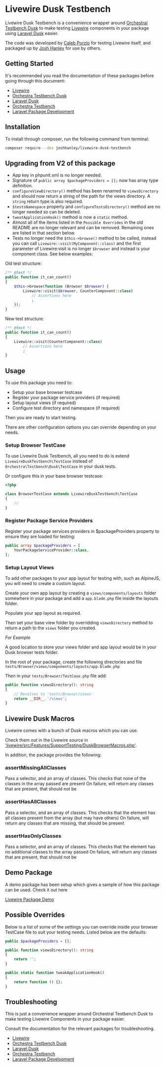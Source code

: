 # Livewire Dusk Testbench

Livewire Dusk Testbench is a convenience wrapper around [Orchestral Testbench Dusk](https://github.com/orchestral/testbench-dusk) to make testing [Livewire](https://github.com/livewire/livewire) components in your package using [Laravel Dusk](https://laravel.com/docs/dusk) easier.

The code was developed by [Caleb Porzio](https://github.com/calebporzio) for testing Livewire itself, and packaged up by [Josh Hanley](https://github.com/joshhanley) for use by others.

## Getting Started

It's recommended you read the documentation of these packages before going through this document:

- [Livewire](https://laravel-livewire.com/docs)
- [Orchestra Testbench Dusk](https://github.com/orchestral/testbench-dusk)
- [Laravel Dusk](https://laravel.com/docs/dusk)
- [Orchestra Testbench](https://github.com/orchestral/testbench)
- [Laravel Package Development](https://laravel.com/docs/packages)

## Installation

To install through composer, run the following command from terminal:

```bash
composer require --dev joshhanley/livewire-dusk-testbench
```

## Upgrading from V2 of this package

- App key in phpunit.xml is no longer needed.
- Signature of `public array $packageProviders = [];` now has array type definition.
- `configureViewDirectory()` method has been renamed to `viewsDirectory` and should now return a string of the path for the views directory. A `string` return type is also required.
- `$testsNamespace` property and `configureTestsDirectory()` method are no longer needed so can be deleted.
- `tweatApplicationHook()` method is now a `static` method.
- Almost all of the items listed in the `Possible Overrides` in the old README are no longer relevant and can be removed. Remaining ones are listed in that section below.
- Tests no longer need the `$this->browse()` method to be called, instead you can call `Livewire::visit(MyComponent::class)` and the first parameter of Livewire:visit is no longer `$browser` and instead is your component class. See below examples:

Old test structure:
```php
/** @test */
public function it_can_count()
{
    $this->browse(function (Browser $browser) {
        Livewire::visit($browser, CounterComponent::class)
            // Assertions here
            ;
    });
}
```

New test structure:
```php
/** @test */
public function it_can_count()
{
    Livewire::visit(CounterComponent::class)
        // Assertions here
        ;
}
```


## Usage

To use this package you need to:

- Setup your base browser testcase
- Register your package service providers (if required)
- Setup layout views (if required)
- Configure test directory and namespace (if required)

Then you are ready to start testing.

There are other configuration options you can override depending on your needs.

### Setup Browser TestCase

To use Livewire Dusk Testbench, all you need to do is extend `LivewireDuskTestbench\TestCase` instead of `Orchestra\Testbench\Dusk\TestCase` in your dusk tests.

Or configure this in your base browser testcase:

```php
<?php

class BrowserTestCase extends LivewireDuskTestbench\TestCase
{
    //
}
```

### Register Package Service Providers

Register your package services providers in $packageProviders property to ensure they are loaded for testing:

```php
public array $packageProviders = [
    YourPackageServiceProvider::class,
];
```

### Setup Layout Views

To add other packages to your app layout for testing with, such as AlpineJS, you will need to create a custom layout.

Create your own app layout by creating a `views/components/layouts` folder somewhere in your package and add a `app.blade.php` file inside the layouts folder.

Populate your app layout as required.

Then set your base view folder by overridding `viewsDirectory` method to return a path to the `views` folder you created.

*For Example*

A good location to store your views folder and app layout would be in your Dusk browser tests folder.

In the root of your package, create the following directories and file
`tests/Browser/views/components/layouts/app.blade.php`

Then in your `tests/Browser/TestCase.php` file add:

```php
public function viewsDirectory(): string
{
    // Resolves to 'tests/Browser/views'
    return __DIR__.'/views';
}
```

## Livewire Dusk Macros

Livewire comes with a bunch of Dusk macros which you can use.

Check them out in the Livewire source in ['livewire/src/Features/SupportTesting/DuskBrowserMacros.php'](https://github.com/livewire/livewire/blob/main/src/Features/SupportTesting/DuskBrowserMacros.php).

In addition, the package provides the following:
### assertMissingAllClasses
Pass a selector, and an array of classes.  This checks that none of the classes in the array passed are present
On failure, will return any classes that are present, that should not be

### assertHasAllClasses
Pass a selector, and an array of classes.  This checks that the element has all classes present from the array (but may have others)
On failure, will return any classes that are missing, that should be present

### assertHasOnlyClasses
Pass a selector, and an array of classes.  This checks that the element has no additional classes to the array passed
On failure, will return any classes that are present, that should not be

## Demo Package

A demo package has been setup which gives a sample of how this package can be used. Check it out here

[Livewire Package Demo](https://github.com/joshhanley/livewire-package-demo)

## Possible Overrides

Below is a list of some of the settings you can override inside your browser TestCase file to suit your testing needs. Listed below are the defaults:

```php
public $packageProviders = [];

public function viewsDirectory(): string
{
    return '';
}

public static function tweakApplicationHook()
{
    return function () {};
}

```

## Troubleshooting

This is just a convenience wrapper around Orchestral Testbench Dusk to make testing Livewire Components in your package easier.

Consult the documentation for the relevant packages for troubleshooting.

- [Livewire](https://laravel-livewire.com/docs)
- [Orchestra Testbench Dusk](https://github.com/orchestral/testbench-dusk)
- [Laravel Dusk](https://laravel.com/docs/dusk)
- [Orchestra Testbench](https://github.com/orchestral/testbench)
- [Laravel Package Development](https://laravel.com/docs/packages)
